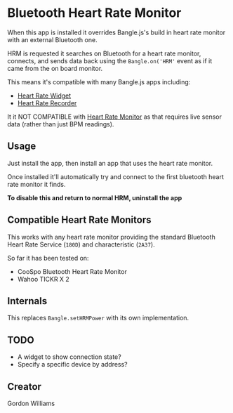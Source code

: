# Bluetooth Heart Rate Monitor

When this app is installed it overrides Bangle.js's build in heart rate monitor with an external Bluetooth one.

HRM is requested it searches on Bluetooth for a heart rate monitor, connects, and sends data back using the `Bangle.on('HRM'` event as if it came from the on board monitor.

This means it's compatible with many Bangle.js apps including:

* [Heart Rate Widget](https://banglejs.com/apps/#widhrt)
* [Heart Rate Recorder](https://banglejs.com/apps/#heart)

It it NOT COMPATIBLE with [Heart Rate Monitor](https://banglejs.com/apps/#hrm)
as that requires live sensor data (rather than just BPM readings).

## Usage

Just install the app, then install an app that uses the heart rate monitor.

Once installed it'll automatically try and connect to the first bluetooth
heart rate monitor it finds.

**To disable this and return to normal HRM, uninstall the app**

## Compatible Heart Rate Monitors

This works with any heart rate monitor providing the standard Bluetooth
Heart Rate Service (`180D`) and characteristic (`2A37`).

So far it has been tested on:

* CooSpo Bluetooth Heart Rate Monitor
* Wahoo TICKR X 2

## Internals

This replaces `Bangle.setHRMPower` with its own implementation.

## TODO

* A widget to show connection state?
* Specify a specific device by address?

## Creator

Gordon Williams
